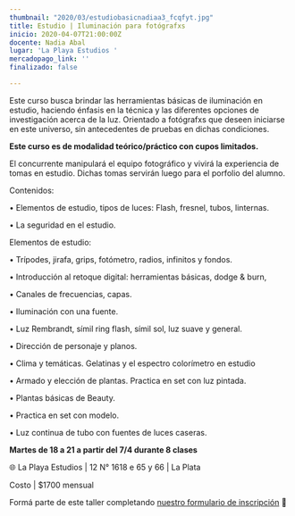 ```yaml
---
thumbnail: "2020/03/estudiobasicnadiaa3_fcqfyt.jpg"
title: Estudio | Iluminación para fotógrafxs
inicio: 2020-04-07T21:00:00Z
docente: Nadia Abal
lugar: 'La Playa Estudios '
mercadopago_link: ''
finalizado: false

---
```

Este curso busca brindar las herramientas básicas de iluminación en estudio, haciendo énfasis en la técnica y las diferentes opciones de investigación acerca de la luz. Orientado a fotógrafxs que deseen iniciarse en este universo, sin antecedentes de pruebas en dichas condiciones.

**Este curso es de modalidad teórico/práctico con cupos limitados.**

El concurrente manipulará el equipo fotográfico y vivirá la experiencia de tomas en estudio. Dichas tomas servirán luego para el porfolio del alumno.

Contenidos:

• Elementos de estudio, tipos de luces: Flash, fresnel, tubos, linternas.

• La seguridad en el estudio.

Elementos de estudio:

• Trípodes, jirafa, grips, fotómetro, radios, infinitos y fondos.

• Introducción al retoque digital: herramientas básicas, dodge & burn,

• Canales de frecuencias, capas.

•  Iluminación con una fuente.

• Luz Rembrandt, símil ring flash, símil sol, luz suave y general.

• Dirección de personaje y planos.

• Clima y temáticas. Gelatinas y el espectro colorímetro en estudio

• Armado y elección de plantas. Practica en set con luz pintada.

•  Plantas básicas de Beauty.

•  Practica en set con modelo.

• Luz continua de tubo con fuentes de luces caseras.

**Martes de 18 a 21 a partir del 7/4 durante 8 clases**

🌐 La Playa Estudios | 12 N° 1618 e 65 y 66 | La Plata

Costo | $1700 mensual

Formá parte de este taller completando [nuestro formulario de inscripción](https://forms.gle/EhkzjABDjuebP7Cr7) 🔭